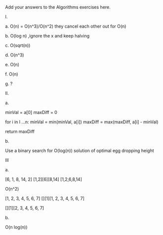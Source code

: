 Add your answers to the Algorithms exercises here.

I.

a.  O(n) = O(n^3)/O(n^2)  they cancel each other out for O(n)


b. O(log n) ,ignore the x and keep halving 


c. O(sqrt(n))


d. O(n^3)


e. O(n)


f. O(n)


g. ?


II.

a.

minVal = a[0]
maxDiff = 0

for i in l ...n:
   minVal = min(minVal, a[i])
   maxDiff = max(maxDiff, a[i] - minVal)
   
return maxDiff

b.

Use a binary search for O(log(n)) solution of optimal egg dropping height


III

a.


[6, 1, 8, 14, 2]
[1,2][6][8,14]
[1,2,6,8,14]
 
O(n^2)

[1, 2, 3, 4, 5, 6, 7]
[][1][1, 2, 3, 4, 5, 6, 7]


[][1][2, 3, 4, 5, 6, 7]


b.

O(n log(n))



